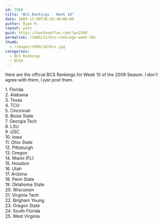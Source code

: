 ```yaml
---
id: 2560
title: "BCS Rankings - Week 10"
date: 2009-11-09T20:18:38+00:00
author: Ryan M.
layout: post
guid: https://backseatfan.com/?p=2560
permalink: /2009/11/bcs-rankings-week-10/
thumb:
  - /images/2009/10/bcs.jpg
categories:
  - BCS Rankings
  - NCAA
---
```


<div class="entry">
  <p>
    Here are the official BCS Rankings for Week 10 of the 2009 Season. I don't agree with them, I just post them.
  </p>

  <p>
    1. Florida<br /> 2. Alabama<br /> 3. Texas<br /> 4. TCU<br /> 5. Cincinnati<br /> 6. Boise State<br /> 7. Georgia Tech<br /> 8. LSU<br /> 9 .USC<br /> 10. Iowa<br /> 11. Ohio State<br /> 12. Pittsburgh<br /> 13. Oregon<br /> 14. Miami (FL)<br /> 15. Houston<br /> 16. Utah<br /> 17. Arizona<br /> 18. Penn State<br /> 19. Oklahoma State<br /> 20. Wisconsin<br /> 21. Virginia Tech<br /> 22. Brigham Young<br /> 23. Oregon State<br /> 24. South Florida<br /> 25. West Virginia
  </p>
</div>
